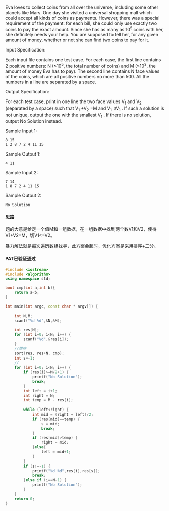 #### 

Eva loves to collect coins from all over the universe, including some other planets like Mars. 
One day she visited a universal shopping mall which could accept all kinds of coins as payments. 
However, there was a special requirement of the payment: for each bill, 
she could only use exactly two coins to pay the exact amount. Since she has as many as 10<sup>5</sup>
coins with her, she definitely needs your help. You are supposed to tell her, 
for any given amount of money, whether or not she can find two coins to pay for it.

Input Specification:

Each input file contains one test case. For each case, the first line contains 2 positive numbers: 
N (≤10<sup>5</sup>, the total number of coins) and M (≤10<sup>3</sup>, the amount of money Eva has to pay). 
The second line contains N face values of the coins, which are all positive numbers no more than 500. 
All the numbers in a line are separated by a space.

Output Specification:

For each test case, print in one line the two face values V<sub>1</sub>
and V<sub>2</sub>
(separated by a space) such that V<sub>1</sub>
+V<sub>2</sub>
=M and V<sub>1</sub>
≤V<sub>1</sub>
. If such a solution is not unique, output the one with the smallest V<sub>1</sub>
. If there is no solution, output No Solution instead.

Sample Input 1:
```text
8 15
1 2 8 7 2 4 11 15
```    
Sample Output 1:
```text
4 11
```
 
Sample Input 2:
```text
7 14
1 8 7 2 4 11 15   
```
  
    
Sample Output 2:
```text
No Solution
```
#### 思路

题的大意是给定一个值M和一组数据，在一组数据中找到两个数V1和V2，使得V1+V2=M，切V1<=V2。

暴力解法就是每次遍历数组找寻，此方案会超时，优化方案是采用排序+二分。

#### PAT已验证通过

```c++
#include <iostream>
#include <algorithm>
using namespace std;

bool cmp(int a,int b){
    return a<b;
}

int main(int argc, const char * argv[]) {
    
    int N,M;
    scanf("%d %d",&N,&M);
    
    int res[N];
    for (int i=0; i<N; i++) {
        scanf("%d",&res[i]);
    }
    //排序
    sort(res, res+N, cmp);
    int s=-1;
    //
    for (int i=0; i<N; i++) {
        if (res[i]>=M/2+1) {
            printf("No Solution");
            break;
        }
        int left = i+1;
        int right = N;
        int temp = M - res[i];
        
        while (left<right) {
            int mid = (right + left)/2;
            if (res[mid]==temp) {
                s = mid;
                break;
            }
            if (res[mid]>temp) {
                right = mid;
            }else{
                left = mid+1;
            }
        }
        if (s!=-1) {
            printf("%d %d",res[i],res[s]);
            break;
        }else if (i==N-1) {
            printf("No Solution");
        }
    }
    return 0;
}


```